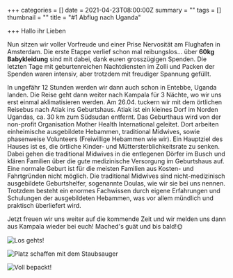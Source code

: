 +++
categories = []
date = 2021-04-23T08:00:00Z
summary = ""
tags = []
thumbnail = ""
title = "#1 Abflug nach Uganda"

+++
Hallo ihr Lieben

Nun sitzen wir voller Vorfreude und einer Prise Nervosität am Flughafen in Amsterdam. Die erste Etappe verlief schon mal reibungslos... über **60kg Babykleidung** sind mit dabei, dank euren grosszügigen Spenden. Die letzten Tage mit geburtenreichen Nachtdiensten im Zolli und Packen der Spenden waren intensiv, aber trotzdem mit freudiger Spannung gefüllt.

In ungefähr 12 Stunden werden wir dann auch schon in Entebbe, Uganda landen. Die Reise geht dann weiter nach Kampala für 3 Nächte, wo wir uns erst einmal aklimatisieren werden. Am 26.04. tuckern wir mit dem örtlichen Reisebus nach Atiak ins Geburtshaus. Atiak ist ein kleines Dorf im Norden Ugandas, ca. 30 km zum Südsudan entfernt. Das Geburthaus wird von der non-profit Organisation Mother Health International geleitet. Dort arbeiten einheimische ausgebildete Hebammen, traditional Midwives, sowie phasenweise Volunteers (Freiwillige Hebammen wie wir). Ein Hauptziel des Hauses ist es, die örtliche Kinder- und Müttersterblichkeitsrate zu senken. Dabei gehen die traditional Midwives in die entlegenen Dörfer im Busch und klären Familien über die gute medizinische Versorgung im Geburtshaus auf. Eine normale Geburt ist für die meisten Familien aus Kosten- und Fahrtgründen nicht möglich. Die traditional Midwives sind nicht-medizinisch ausgebildete Geburtshelfer, sogenannte Doulas, wie wir sie bei uns nennen. Trotzdem besteht ein enormes Fachwissen durch eigene Erfahrungen und Schulungen der ausgebildeten Hebammen, was vor allem mündlich und praktisch überliefert wird.

Jetzt freuen wir uns weiter auf die kommende Zeit und wir melden uns dann aus Kampala wieder bei euch! Mached's guät und bis bald!🌞

![](https://yoma-hebammen.ch/upload/2021/04/img-20210423-wa0003.jpg "Los gehts!")

![](https://yoma-hebammen.ch/upload/2021/04/img-20210423-wa0002.jpg "Platz schaffen mit dem Staubsauger")

![](https://yoma-hebammen.ch/upload/2021/04/img-20210423-wa0004.jpg "Voll bepackt!")